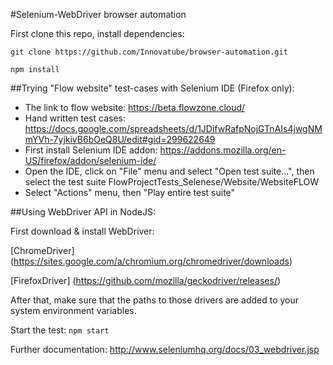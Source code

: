 #Selenium-WebDriver browser automation

First clone this repo, install dependencies:


`git clone https://github.com/Innovatube/browser-automation.git`


`npm install`


##Trying "Flow website" test-cases with Selenium IDE (Firefox only):

- The link to flow website: https://beta.flowzone.cloud/
- Hand written test cases: https://docs.google.com/spreadsheets/d/1JDifwRafpNojGTnAIs4jwgNMmYVh-7yjkivB6bOeQ8U/edit#gid=299622649
- First install Selenium IDE addon: https://addons.mozilla.org/en-US/firefox/addon/selenium-ide/
- Open the IDE, click on "File" menu and select "Open test suite...", then select the test suite FlowProjectTests_Selenese/Website/WebsiteFLOW
- Select "Actions" menu, then "Play entire test suite"


##Using WebDriver API in NodeJS:

First download & install WebDriver:

[ChromeDriver]
(https://sites.google.com/a/chromium.org/chromedriver/downloads)

[FirefoxDriver]
(https://github.com/mozilla/geckodriver/releases/)

After that, make sure that the paths to those drivers are added to your system environment variables.

Start the test:
`npm start`

Further documentation: 
http://www.seleniumhq.org/docs/03_webdriver.jsp
